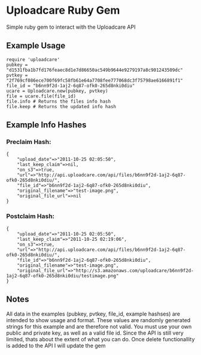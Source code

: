 # Uploadcare Ruby Gem

Simple ruby gem to interact with the Uploadcare API

## Example Usage

	require 'uploadcare'
	pubkey = "d1531fba1b7fd176feaec8d1e7d86650ac549b9644e9279197a8c901243509dc"
	pvtkey = "2f769cf086ece700f69fc58fb61e64a7708fee777068dc3f75798ae6166891f1"
	file_id = "b6nn9f2d-1aj2-6q87-ofk0-265d8nki0diu"
	ucare = Uploadcare.new(pubkey, pvtkey)
	file = ucare.file(file_id)
	file.info # Returns the files info hash
	file.keep # Returns the updated info hash

## Example Info Hashes

### Preclaim Hash:
	
	{
		"upload_date"=>"2011-10-25 02:05:50",
		"last_keep_claim"=>nil,
		"on_s3"=>true,
		"url"=>"http://api.uploadcare.com/api/files/b6nn9f2d-1aj2-6q87-ofk0-265d8nki0diu/",
		"file_id"=>"b6nn9f2d-1aj2-6q87-ofk0-265d8nki0diu",
		"original_filename"=>"test-image.png",
		"original_file_url"=>nil
	}
	
### Postclaim Hash:
	
	{
		"upload_date"=>"2011-10-25 02:05:50",
		"last_keep_claim"=>"2011-10-25 02:19:06",
		"on_s3"=>true,
		"url"=>"http://api.uploadcare.com/api/files/b6nn9f2d-1aj2-6q87-ofk0-265d8nki0diu/",
		"file_id"=>"b6nn9f2d-1aj2-6q87-ofk0-265d8nki0diu",
		"original_filename"=>"test-image.png",
		"original_file_url"=>"http://s3.amazonaws.com/uploadcare/b6nn9f2d-1aj2-6q87-ofk0-265d8nki0diu/testimage.png"
	}

## Notes
All data in the examples (pubkey, pvtkey, file_id, example hashses) are intended to show usage and format. These values are randomly generated strings for this example and are therefore not valid. You must use your own public and private key, as well as a valid file id.
Since the API is still very limited, thats about the extent of what you can do. Once delete functionallity is added to the API I will update the gem
